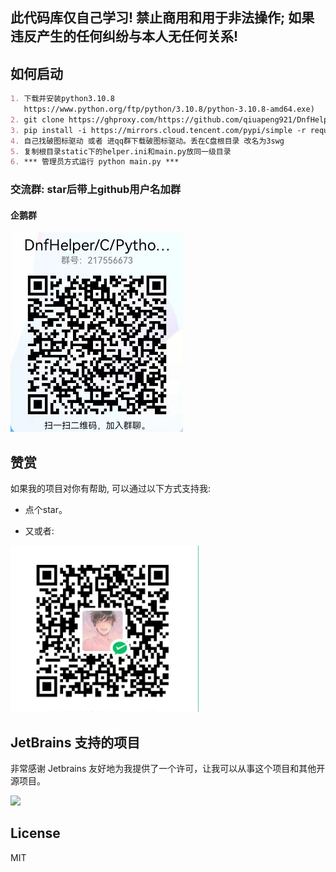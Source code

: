 ##  此代码库仅自己学习! 禁止商用和用于非法操作; 如果违反产生的任何纠纷与本人无任何关系!

## 如何启动

```markdown
1. 下载并安装python3.10.8
   https://www.python.org/ftp/python/3.10.8/python-3.10.8-amd64.exe)
2. git clone https://ghproxy.com/https://github.com/qiuapeng921/DnfHelper-Python.git
3. pip install -i https://mirrors.cloud.tencent.com/pypi/simple -r requirements.txt
4. 自己找破图标驱动 或者 进qq群下载破图标驱动。丢在C盘根目录 改名为3swg
5. 复制根目录static下的helper.ini和main.py放同一级目录
6. *** 管理员方式运行 python main.py ***
```

### 交流群: star后带上github用户名加群

#### 企鹅群

<img src="static/qq.png" alt="alt text" width="276" height="319"> 

## 赞赏

如果我的项目对你有帮助, 可以通过以下方式支持我:

- 点个star。

- 又或者:

 <img src="static/wePay.png" width="301"  alt="">

## JetBrains 支持的项目

非常感谢 Jetbrains 友好地为我提供了一个许可，让我可以从事这个项目和其他开源项目。

[![](https://resources.jetbrains.com/storage/products/company/brand/logos/jb_beam.svg)](https://www.jetbrains.com/?from=https://github.com/overtrue)

## License

MIT
